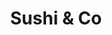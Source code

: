 ---
layout: place
title: Sushi & Co
permalink: /new-york/new-york/sushi-co.html
stateAbbr: NY
stateName: New York
cityName: New York
seo:
  type: restaurant
  links: http://www.sushinco.com/
place_id: ChIJK-iBUjZbwokR6nW3PdAmegs
photos:
  - name: >-
      places/ChIJK-iBUjZbwokR6nW3PdAmegs/photos/AeeoHcKmnUPRqaqWXtT7Ajt_5IYvBOZ5eY6O0U-f-lTaZaGhHPdrtco9dAcNFMGf0qPfzlzJmB4Eq1POaL1s89-6LVGrPsHlECAGa29nfZ-NvJmEAhmrUmYWDLQsLSDm6xn5pabBx7oE2YBd-SBeAo5EkDnHZ4uvR4LVs-tDut0beY35KPgBo3C83lnNkG_lHvD0ONcIbc7zXE45Efg0lE-bbuFaoVs_wIFDZhd6ZKXKj_OUPe1ygBI5Sqypafksml1rVpP8BrdEPXLOvHDYoODC7iG3O51q_07kr2S2UQeNl5y3Xw
    widthPx: 4032
    heightPx: 3024
    authorAttributions:
      - displayName: Sushi & Co | Sushi, Japanese restaurant in Downtown NYC
        uri: https://maps.google.com/maps/contrib/103625347834669710703
        photoUri: >-
          https://lh3.googleusercontent.com/a-/ALV-UjW6puhwTaQU5AjIZKsz_wPJ2pog1tsf0929g98FOVlJON4R9wM=s100-p-k-no-mo
    flagContentUri: >-
      https://www.google.com/local/imagery/report/?cb_client=maps_api_places.places_api&image_key=!1e10!2sAF1QipNPnknNA8z1FnuhOHG-ROeyt7QDL-8fnp6xaJfM&hl=en-US
    googleMapsUri: >-
      https://www.google.com/maps/place//data=!3m4!1e2!3m2!1sAF1QipNPnknNA8z1FnuhOHG-ROeyt7QDL-8fnp6xaJfM!2e10!4m2!3m1!1s0x89c25b365281e82b:0xb7a26d03db775ea
  - name: >-
      places/ChIJK-iBUjZbwokR6nW3PdAmegs/photos/AeeoHcL4cKsuQE3XnXNDckyjDUiOfZNdu9gZlzP8rGstDfpGaiYKa65b9ayKI4pyccofXemmQqT_XgUAn_N7xmL_PEuSKG19vc2S7GK091VbT-pGftp7V_MP7-iXkxvT3bGYZtxHEtvDU1J0f-_Es6Nf7X6_iUpEkgJqXR_PswV-LDsFQqmt0dVNjw-qqJzTSqMN1YQps-Gxk_A6du_Lbgrl40fV_GYEFP3uC1YU7lOZ7Z-OQXP3rDBoAWt9x3uIKlTZZCkf8cwO5uxz0_PBNfAjYO6qxMNrUqc4jj7eGkBkWQMj3A
    widthPx: 1500
    heightPx: 1000
    authorAttributions:
      - displayName: Sushi & Co | Sushi, Japanese restaurant in Downtown NYC
        uri: https://maps.google.com/maps/contrib/103625347834669710703
        photoUri: >-
          https://lh3.googleusercontent.com/a-/ALV-UjW6puhwTaQU5AjIZKsz_wPJ2pog1tsf0929g98FOVlJON4R9wM=s100-p-k-no-mo
    flagContentUri: >-
      https://www.google.com/local/imagery/report/?cb_client=maps_api_places.places_api&image_key=!1e10!2sAF1QipNlq2UZRq4klBxHFqDeK0lDI-Er5KtUL6U_UxJ2&hl=en-US
    googleMapsUri: >-
      https://www.google.com/maps/place//data=!3m4!1e2!3m2!1sAF1QipNlq2UZRq4klBxHFqDeK0lDI-Er5KtUL6U_UxJ2!2e10!4m2!3m1!1s0x89c25b365281e82b:0xb7a26d03db775ea
  - name: >-
      places/ChIJK-iBUjZbwokR6nW3PdAmegs/photos/AeeoHcJxuysgrLRvpUL-_lfiirF2LtrYKFUTo5vBIxM49kj4zvuggoTb5MQvsNGhdf2aeiJc3-zcM1ScnYbm8GY_D0wLbvR4zHdcL6teBg8V_pzxfbUApqM6B2uTtlbKUnsFS1LPXucp_2948gERu4vd3ie90cJabEnJXlSKCd0MpNfdPxrMngh7zeBH2c_v1KzmBnX1aI7oBC-pTozaR2MMySE5DICUACrB2yc7MZv0dURNYUh084UNO0VR39R2btKKC0u-Ryk3GizldScfnyPUQQkkY3FAqh7Wnh3KDx8inCNctw
    widthPx: 3600
    heightPx: 2100
    authorAttributions:
      - displayName: Sushi & Co | Sushi, Japanese restaurant in Downtown NYC
        uri: https://maps.google.com/maps/contrib/103625347834669710703
        photoUri: >-
          https://lh3.googleusercontent.com/a-/ALV-UjW6puhwTaQU5AjIZKsz_wPJ2pog1tsf0929g98FOVlJON4R9wM=s100-p-k-no-mo
    flagContentUri: >-
      https://www.google.com/local/imagery/report/?cb_client=maps_api_places.places_api&image_key=!1e10!2sAF1QipMtKa2fPQKTDcLYkSGx4q7P1mnKv5nsjz33WxjL&hl=en-US
    googleMapsUri: >-
      https://www.google.com/maps/place//data=!3m4!1e2!3m2!1sAF1QipMtKa2fPQKTDcLYkSGx4q7P1mnKv5nsjz33WxjL!2e10!4m2!3m1!1s0x89c25b365281e82b:0xb7a26d03db775ea
  - name: >-
      places/ChIJK-iBUjZbwokR6nW3PdAmegs/photos/AeeoHcLn19gxiccnwkLJritktHkc3WT7Xg0l8bd1UnObeg_nQribZf5Rkwk0xmaiCW9knTcNim0s5Bhhwm9TXDukiOwqRQNoLpgFDZGevZHHiwaO7Pj7iKJEVSbDSpNSetStZB3c0EoouC3odTkIJBNAqcb8tfwXNBcQV6p_mbZe1nA94VafTSwCTjJlp97xQsBwvlpUnrBKpkFUNd1ZbZ8feYXv4YGFGK_gEHfy6WC5h8Gg87fUgZxaFXsvU8t5v19sNIFRu90afESy5ZJK3MGSzCieyQ0HZiAoGfEQ1-5GwTw6WkGsqFapnlJEfjaCfofRf0GHMhiXR3qA_7c_r_npzM0TGq5UQiZrfCviiIZjoamxwP8MRAZTB_3__ARWYGxSJoIIsa2lALbD-BlRbcxNk1Svx3aMCw-gxWWl8pGtVycwrwKl
    widthPx: 4000
    heightPx: 3000
    authorAttributions:
      - displayName: Abdullah Ilyas
        uri: https://maps.google.com/maps/contrib/114207514062551516279
        photoUri: >-
          https://lh3.googleusercontent.com/a/ACg8ocKVtOizY_HmROYI9NhN3Q47WXpUNxXC2CmJKgAbNmrkVIDWxg=s100-p-k-no-mo
    flagContentUri: >-
      https://www.google.com/local/imagery/report/?cb_client=maps_api_places.places_api&image_key=!1e10!2sCIHM0ogKEICAgIDz8umzjQE&hl=en-US
    googleMapsUri: >-
      https://www.google.com/maps/place//data=!3m4!1e2!3m2!1sCIHM0ogKEICAgIDz8umzjQE!2e10!4m2!3m1!1s0x89c25b365281e82b:0xb7a26d03db775ea
  - name: >-
      places/ChIJK-iBUjZbwokR6nW3PdAmegs/photos/AeeoHcLCJ9RBWxdaXjiiCtd6tAzWv9yHZoeUoFh6jjBQ8ztSrqX7WFlndunrS7ZwLRvp2HhA1QA4tDnA247mN8ueZWkvdsaYta01zKAXtRehS6fFNz01HyFbbD_WfEm37-Z95loVmB7QJgMt3pwtt2Ka9tkqjJ0h8rN6RtN5bo5yvQ-GbRdrG6de5Bt7l971AazmFIvrMdu-h53IJ8YfJdUK8mJRP-8ACQNzGPyb4fbBrJFXmZ9QbWKdHPwzEnVhbtoxWRtFoeJfnAz7b_stz0mbw_cAoNi6JTUR4vb3qqg5LIMQLbe1gQQVDgN2L3ckjjCcdPHOcmhjLr3xAE9EGoVrp75S_tjXLHhW-oHoHvV7WQKYQjEsU32uW-SICZWv5gNznwtZ5u48MSoF_nhSa6usMIayNMp7IAgic1F5u5Gw-ysfCw
    widthPx: 3600
    heightPx: 4800
    authorAttributions:
      - displayName: Wise Flower
        uri: https://maps.google.com/maps/contrib/114012594372066831822
        photoUri: >-
          https://lh3.googleusercontent.com/a-/ALV-UjW3xMfd5O0SIGw5lF0O4ioMX0qlwv1kUEt9FaHQo5s-UpHnE0Q7=s100-p-k-no-mo
    flagContentUri: >-
      https://www.google.com/local/imagery/report/?cb_client=maps_api_places.places_api&image_key=!1e10!2sCIHM0ogKEICAgMCojeSPSw&hl=en-US
    googleMapsUri: >-
      https://www.google.com/maps/place//data=!3m4!1e2!3m2!1sCIHM0ogKEICAgMCojeSPSw!2e10!4m2!3m1!1s0x89c25b365281e82b:0xb7a26d03db775ea
  - name: >-
      places/ChIJK-iBUjZbwokR6nW3PdAmegs/photos/AeeoHcK42iZCtk-s2qRpx3HPJPJsq9Z-nsrqpq0bPD83kL0ZeaFkFn13xz2rlwXQEhRUEidQVntCIQLhxOS3K92wg9-SEYABE5wFHsSMCjx6f2KOeN6xwR3FJwKU86US3b_1sKCcdOzhaUYmAu_2CCxushyYhDB3hyCG6c0FdxBFL8S3DuYRW-bO_9UI4zHqyfeBB1EVhlK0etDW4w_qAglUGJ_DK5T712qc27AoB71AHA-6NO6B5wX6Ap6-kgZgaAzycnVRawIIXqMDP4mnao6XQb3qtodiFcL4HkbuoKn-SCcjRTiqU2awVPxZYAFUu0fctd2tF1lKNgRoxnPR00EYP9nywqoD0yfYquu1S443fbNDdN9uSzbfF4azhvqV40yeaOKGWamWBea5K_5N6c74p4_3n0jUFv9iHv09qwxPJ8MHpA
    widthPx: 1600
    heightPx: 1166
    authorAttributions:
      - displayName: Shachar Hillel
        uri: https://maps.google.com/maps/contrib/118146800695707450127
        photoUri: >-
          https://lh3.googleusercontent.com/a-/ALV-UjWxxdUKEbJ5XXuRKh6B8WjNoP3MVp05mTp5v327wHBmdvlsSgs=s100-p-k-no-mo
    flagContentUri: >-
      https://www.google.com/local/imagery/report/?cb_client=maps_api_places.places_api&image_key=!1e10!2sCIHM0ogKEICAgIDZ4MPNLA&hl=en-US
    googleMapsUri: >-
      https://www.google.com/maps/place//data=!3m4!1e2!3m2!1sCIHM0ogKEICAgIDZ4MPNLA!2e10!4m2!3m1!1s0x89c25b365281e82b:0xb7a26d03db775ea
  - name: >-
      places/ChIJK-iBUjZbwokR6nW3PdAmegs/photos/AeeoHcLgClFv2McFlIR9SD1sIauJsF6RBEbKEBPVR7kxiUbP7B37BjTDa_wiXZc6Fb_3fGtYEoCwk7ZEVxbVpZLpgw6F1jms0XvR8FEXwyEWWlJb1LTrp9qNW4bWDiBjipDX8Fng5e7mghy9FNwQkDNcSRfyQQe-5OL3YgPNMDLGSMDPwQmMUYcM-GC-q6_Zfg5cg5zDadrAV9XhKGteWpSN93M2tXuPSZTCcJZ8-1eUdPCArvZlIuy7CuC3T6kh6bSIKz5IcBJMbap8gCbeIjSr2lG3QnEJivZKGfiU3N--y1eNIoY8z1VkZbVkwpnNalrnTFtmB2xQwbslP2rj9cPyYB_eh0xsJgG2gR_Fx3ENxJLXfeRAC6TLnTpUVeIsVLtdRXT-fFuSo3bGiK3mgAiOGzAkcZWRJhjrdYojxQonz2U4g9U
    widthPx: 3024
    heightPx: 4032
    authorAttributions:
      - displayName: Romario Uzcategui
        uri: https://maps.google.com/maps/contrib/106687703764408823185
        photoUri: >-
          https://lh3.googleusercontent.com/a/ACg8ocJKvqtLhSigOH_o7oozVq380UjtUs1XVxe4OBFYHxMspjMJ3Q=s100-p-k-no-mo
    flagContentUri: >-
      https://www.google.com/local/imagery/report/?cb_client=maps_api_places.places_api&image_key=!1e10!2sCIHM0ogKEICAgIDr3o6X_wE&hl=en-US
    googleMapsUri: >-
      https://www.google.com/maps/place//data=!3m4!1e2!3m2!1sCIHM0ogKEICAgIDr3o6X_wE!2e10!4m2!3m1!1s0x89c25b365281e82b:0xb7a26d03db775ea
  - name: >-
      places/ChIJK-iBUjZbwokR6nW3PdAmegs/photos/AeeoHcKz52ixZDwLEK8qCjyvz_NhXdFm3uxkYvWlc_KTJSMd5wsXfVPEnty4eIW5A21mUU-WJrhP2sS5jQsN3Y68d5acgL_RLekj-3pWvyBD9AEKmgk6FjghGff4OikoqaccEROBnzPNHqGY1iNc2V1cy3fdzPdDDnHnjIWHFI3fTtmf1wMTdn71ELUqYei-CensJTyFYS4N_FV0AxQDfIfQvv_X9COxybxJgyZllALa0JeAIhTQPm4uWmn2xVB-KN_JLHHczDli1x90jTbQZ3HXfNKYWNOqIwkKJiXi5nN7BBeDz72PJy3wsFvOW9ZM9iAhXOCd6gYaVCJdkfIm1qLcsCq1Uisi4w15b_3I5cIRVZXL6IGnuSacwv02JO6uDixWmV9gUNGfe8gdhrbddxkyjhrDBjTKkH3ey0eMKUJSKKRe8Y0W
    widthPx: 4800
    heightPx: 2700
    authorAttributions:
      - displayName: Brandon Huang
        uri: https://maps.google.com/maps/contrib/102446743075880190729
        photoUri: >-
          https://lh3.googleusercontent.com/a-/ALV-UjWfxAXjWNLbfZ3mf_Jp3uhvnqgDWnWpipaYmOL7cQJaloLorJTvxw=s100-p-k-no-mo
    flagContentUri: >-
      https://www.google.com/local/imagery/report/?cb_client=maps_api_places.places_api&image_key=!1e10!2sCIHM0ogKEICAgID7ntyxowE&hl=en-US
    googleMapsUri: >-
      https://www.google.com/maps/place//data=!3m4!1e2!3m2!1sCIHM0ogKEICAgID7ntyxowE!2e10!4m2!3m1!1s0x89c25b365281e82b:0xb7a26d03db775ea
  - name: >-
      places/ChIJK-iBUjZbwokR6nW3PdAmegs/photos/AeeoHcI8g3TpxAZayzQYaoTbfstizgbhgbGqwMHqEoOhUpJAUu13zNN93Wvkh4oWPSBq-ABSQhGzHk2WugtQM2JqsHxB0XjEGjeCYA78481XB6AU52XCs0AIWk9Cw8jbECVAKXalMxmoUNAfsiEA8jYhQ9hBG8ajdljzfsUaFJTvWqcHmDBxHyr_ErpTN43dAj6W5lC4s4N-Hzo4BCE2P7qUz4VevKcZqXocJAoPYvurHYnibq-lFcQq0oncz-9hl0ZMjcDYBRFzwjCD-q_UinfSVzVLQTTkU89lOPD-PZpvlpbAbjlNonoc192G1QPrb5qegLGplm5WTlFbZz5vIhocxdgmAKm1NtUEZtJ5n5PpcI95uuqTa05tYs7BF-521PeksnUU8DlbNCFfj1I3tgc-HcCdfoCBrKTjTOTj-lHCbOu76w
    widthPx: 3000
    heightPx: 4000
    authorAttributions:
      - displayName: Aurelie Duvernay
        uri: https://maps.google.com/maps/contrib/117509839064192347565
        photoUri: >-
          https://lh3.googleusercontent.com/a-/ALV-UjWC4rVjGSvIYq3SazdJ5EhozLQXVFo77hFPzZTPJJaZIadGnPOzJw=s100-p-k-no-mo
    flagContentUri: >-
      https://www.google.com/local/imagery/report/?cb_client=maps_api_places.places_api&image_key=!1e10!2sCIHM0ogKEICAgIC7tczaSA&hl=en-US
    googleMapsUri: >-
      https://www.google.com/maps/place//data=!3m4!1e2!3m2!1sCIHM0ogKEICAgIC7tczaSA!2e10!4m2!3m1!1s0x89c25b365281e82b:0xb7a26d03db775ea
  - name: >-
      places/ChIJK-iBUjZbwokR6nW3PdAmegs/photos/AeeoHcI3SX4VR1TZvfTmd5qpEOu6zZjoz_XNpuEXL_81hJ23UGwp9eaxMsN-DtYt4IYHYvQS6WA7_G3asXxIRfubnUtHv2gBRxn4L4pU0A8pljQ-yyoI0dygxaXXkwReIRl-MI4r0ARBxAuAEjhbhAT9aohFOlQEDNiuJiCfwTP1PZ06r_--Nvd3pNgLs1rld7BeDE6X9Z7jjwmPBRDSagE32m4YWfCZyDs1HlQMfVh-hPlEzeYoG_dQ3nxc6VKx0HVf0Y_wemaABoZYkQ6glbeoZ6l4xyOVwh6dQ-EU_mHcW8mydrq8yb7hDmshPBXxodgu6eRmV_9ODJTZarLNvjVF3uIkrm3jecIlfntJQMWkb2_7pxukHeICvx7DHYsj5DctXGAEGmmSFWryoSKYTOIUIQFAZtb2wHmXiZIeodI-0sskWIM
    widthPx: 3024
    heightPx: 4032
    authorAttributions:
      - displayName: Nils Hünerfürst
        uri: https://maps.google.com/maps/contrib/108980284740580063383
        photoUri: >-
          https://lh3.googleusercontent.com/a-/ALV-UjWF-GziTREwrnOSEUZhREw7sXnscPb9E0kvVIYN2U9qTJCabDYj=s100-p-k-no-mo
    flagContentUri: >-
      https://www.google.com/local/imagery/report/?cb_client=maps_api_places.places_api&image_key=!1e10!2sCIHM0ogKEICAgMCQydbCwgE&hl=en-US
    googleMapsUri: >-
      https://www.google.com/maps/place//data=!3m4!1e2!3m2!1sCIHM0ogKEICAgMCQydbCwgE!2e10!4m2!3m1!1s0x89c25b365281e82b:0xb7a26d03db775ea
address: 67 Nassau St, New York, NY 10038, USA
street: 67 Nassau St
city: New York
state: NY
zip: '10038'
country: USA
neighborhood: null
latitude: '40.709507'
longitude: '-74.008588'
accessibility_options:
  wheelchairAccessibleParking: false
  wheelchairAccessibleEntrance: true
business_status: OPERATIONAL
name: Sushi & Co
google_maps_links:
  directionsUri: >-
    https://www.google.com/maps/dir//''/data=!4m7!4m6!1m1!4e2!1m2!1m1!1s0x89c25b365281e82b:0xb7a26d03db775ea!3e0
  placeUri: https://maps.google.com/?cid=827016157406393834
  writeAReviewUri: >-
    https://www.google.com/maps/place//data=!4m3!3m2!1s0x89c25b365281e82b:0xb7a26d03db775ea!12e1
  reviewsUri: >-
    https://www.google.com/maps/place//data=!4m4!3m3!1s0x89c25b365281e82b:0xb7a26d03db775ea!9m1!1b1
  photosUri: >-
    https://www.google.com/maps/place//data=!4m3!3m2!1s0x89c25b365281e82b:0xb7a26d03db775ea!10e5
primary_type: Sushi Restaurant
opening_hours:
  openNow: true
  periods:
    - open:
        day: 0
        hour: 11
        minute: 45
      close:
        day: 0
        hour: 21
        minute: 0
    - open:
        day: 1
        hour: 11
        minute: 45
      close:
        day: 1
        hour: 21
        minute: 0
    - open:
        day: 2
        hour: 11
        minute: 45
      close:
        day: 2
        hour: 21
        minute: 0
    - open:
        day: 3
        hour: 11
        minute: 45
      close:
        day: 3
        hour: 21
        minute: 0
    - open:
        day: 4
        hour: 11
        minute: 45
      close:
        day: 4
        hour: 21
        minute: 0
    - open:
        day: 5
        hour: 11
        minute: 45
      close:
        day: 5
        hour: 21
        minute: 0
    - open:
        day: 6
        hour: 11
        minute: 45
      close:
        day: 6
        hour: 21
        minute: 0
  weekdayDescriptions:
    - 'Monday: 11:45 AM – 9:00 PM'
    - 'Tuesday: 11:45 AM – 9:00 PM'
    - 'Wednesday: 11:45 AM – 9:00 PM'
    - 'Thursday: 11:45 AM – 9:00 PM'
    - 'Friday: 11:45 AM – 9:00 PM'
    - 'Saturday: 11:45 AM – 9:00 PM'
    - 'Sunday: 11:45 AM – 9:00 PM'
  nextCloseTime: '2025-05-04T01:00:00Z'
secondary_opening_hours:
  regular:
    weekdayDescriptions: null
    type: null
  current:
    weekdayDescriptions: null
    type: null
phone: (646) 799-9911
price_level: PRICE_LEVEL_MODERATE
price_range: $20 &ndash; $30
rating: '4.6'
rating_count: 671
website: http://www.sushinco.com/
description: >-
  Discover Sushi & Co in New York, NY$$$Sushi & Co in New York, NY, stands out
  as a welcoming spot for those seeking authentic Japanese flavors in a casual
  setting. This eatery delights with an array of fresh sushi rolls, savory
  noodles, and dumplings, making it a go-to choice for lunch or dinner in the
  bustling downtown area. Patrons can enjoy a variety of Japanese-inspired
  dishes prepared with high-quality ingredients, emphasizing simplicity and
  taste that captures the essence of traditional fare. The restaurant's
  convenient hours and accessible entrance add to its appeal for anyone
  exploring top-rated sushi options nearby. Whether you're in the mood for a
  quick meal or a relaxed dining experience, Sushi & Co brings a touch of
  genuine Japanese cuisine right to the heart of the city.
generative_summary: >-
  Discover Sushi & Co in New York, NY$$$Sushi & Co in New York, NY, stands out
  as a welcoming spot for those seeking authentic Japanese flavors in a casual
  setting. This eatery delights with an array of fresh sushi rolls, savory
  noodles, and dumplings, making it a go-to choice for lunch or dinner in the
  bustling downtown area. Patrons can enjoy a variety of Japanese-inspired
  dishes prepared with high-quality ingredients, emphasizing simplicity and
  taste that captures the essence of traditional fare. The restaurant's
  convenient hours and accessible entrance add to its appeal for anyone
  exploring top-rated sushi options nearby. Whether you're in the mood for a
  quick meal or a relaxed dining experience, Sushi & Co brings a touch of
  genuine Japanese cuisine right to the heart of the city.
generative_disclosure: Summarized by AI using the Grok-3-Mini model.
reviews: null
review_summary: >-
  What Customers Are Saying$$$Folks frequently highlight the mouthwatering black
  rice sushi and crispy shrimp tempura rolls as standout favorites at this spot,
  noting how the flavors really hit the mark for fresh, satisfying eats. Many
  appreciate the friendly team that keeps things running smoothly with attentive
  service and quick turnaround, making every visit feel effortless and
  enjoyable. Reviewers often mention the tasty veggie dumplings as a great
  option for lighter choices, praising the overall quality and variety that
  keeps diners coming back. While opinions vary, the consensus leans positive on
  the restaurant's ability to deliver consistent, well-prepared dishes that feel
  both comforting and exciting. If you're on the hunt for reliable Japanese
  places with solid vibes, this location seems to deliver a genuinely pleasant
  experience based on shared feedback.
review_disclosure: Summarized by AI using the Grok-3-Mini model.
parking_options: null
payment_options: null
allow_dogs: null
curbside_pickup: null
delivery: null
dine_in: null
good_for_children: null
good_for_groups: null
good_for_sports: null
live_music: null
menu_for_children: null
outdoor_seating: null
reservable: null
restroom: null
serves_beer: null
serves_breakfast: null
serves_brunch: null
serves_cocktails: null
serves_coffee: null
serves_dinner: null
serves_dessert: null
serves_lunch: null
serves_vegetarian_food: null
serves_wine: null
takeout: null
update_category: enterprise
places_description: null

---